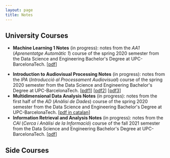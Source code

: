 ```yaml
---
layout: page
title: Notes
---
```


## University Courses
- **Machine Learning 1 Notes** (in progress): notes from the *AA1* (*Aprenentatge Automàtic 1*) course of the spring 2020 semester from the Data Science and Engineering Bachelor's Degree at UPC-BarcelonaTech. [[pdf](/files/ML1.pdf)]
<!--- - **Machine Learning 2 Notes** (in progress): notes from the *AA2* (*Aprenentatge Automàtic 2*) course of the fall 2021 semester from the Data Science and Engineering Bachelor's Degree at UPC-BarcelonaTech. --->
<!--- - **Algorithmics and Programming 2 Notes** (in progress): notes from the *AP2* (*Algorísmia i Programació 2*) course of the spring 2021 semester from the Data Science and Engineering Bachelor's Degree at UPC-BarcelonaTech. [[pdf](/files/ML1.pdf)] --->
- **Introduction to Audiovisual Processing Notes** (in progress): notes from the *IPA* (*Introducció al Processament Audiovisual*) course of the spring 2020 semester from the Data Science and Engineering Bachelor's Degree at UPC-BarcelonaTech. [[pdf1](/files/IPA1.pdf)] [[pdf2](/files/IPA2.pdf)] [[pdf3](/files/IPA3.pdf)]
- **Multidimensional Data Analysis Notes** (in progress): notes from the first half of the *AD* (*Anàlisi de Dades*) course of the spring 2020 semester from the Data Science and Engineering Bachelor's Degree at UPC-BarcelonaTech. [[pdf in catalan](/files/AD.pdf)]
- **Information Retrieval and Analysis Notes** (in progress): notes from the *CAI* (*Cerca i Anàlisi de la Informació*) course of the fall 2021 semester from the Data Science and Engineering Bachelor's Degree at UPC-BarcelonaTech. [[pdf](/files/CAI.pdf)]

## Side Courses